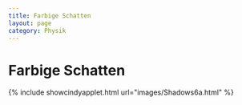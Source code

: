 ```yaml
---
title: Farbige Schatten
layout: page
category: Physik
---
```


# Farbige Schatten


{% include showcindyapplet.html url="images/Shadows6a.html" %}

